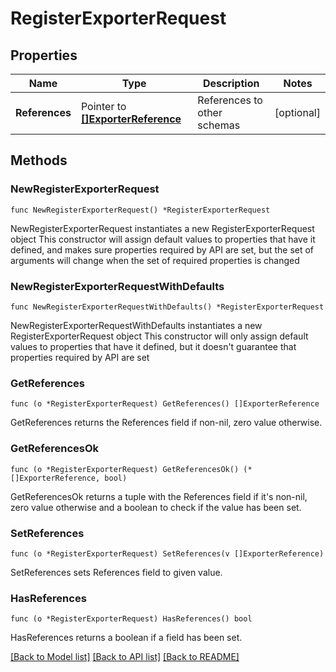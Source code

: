 # RegisterExporterRequest

## Properties

Name | Type | Description | Notes
------------ | ------------- | ------------- | -------------
**References** | Pointer to [**[]ExporterReference**](ExporterReference.md) | References to other schemas | [optional] 

## Methods

### NewRegisterExporterRequest

`func NewRegisterExporterRequest() *RegisterExporterRequest`

NewRegisterExporterRequest instantiates a new RegisterExporterRequest object
This constructor will assign default values to properties that have it defined,
and makes sure properties required by API are set, but the set of arguments
will change when the set of required properties is changed

### NewRegisterExporterRequestWithDefaults

`func NewRegisterExporterRequestWithDefaults() *RegisterExporterRequest`

NewRegisterExporterRequestWithDefaults instantiates a new RegisterExporterRequest object
This constructor will only assign default values to properties that have it defined,
but it doesn't guarantee that properties required by API are set

### GetReferences

`func (o *RegisterExporterRequest) GetReferences() []ExporterReference`

GetReferences returns the References field if non-nil, zero value otherwise.

### GetReferencesOk

`func (o *RegisterExporterRequest) GetReferencesOk() (*[]ExporterReference, bool)`

GetReferencesOk returns a tuple with the References field if it's non-nil, zero value otherwise
and a boolean to check if the value has been set.

### SetReferences

`func (o *RegisterExporterRequest) SetReferences(v []ExporterReference)`

SetReferences sets References field to given value.

### HasReferences

`func (o *RegisterExporterRequest) HasReferences() bool`

HasReferences returns a boolean if a field has been set.


[[Back to Model list]](../README.md#documentation-for-models) [[Back to API list]](../README.md#documentation-for-api-endpoints) [[Back to README]](../README.md)


